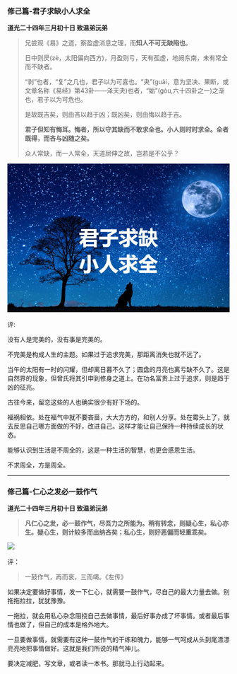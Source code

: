 ### 修己篇-君子求缺小人求全

**道光二十四年三月初十日 致温弟沅弟**

> 兄尝观《易》之道，察盈虚消息之理，而**知人不可无缺陷也**。
>
>日中则昃(zè，太阳偏向西方)，月盈则亏，天有孤虚，地阙东南，未有常全而不缺者。
>
>“剥”也者，“复”之几也，君子以为可喜也。“夬”(guài，意为坚决、果断，或文章名称《易经》第43卦——泽天夬)也者，“姤”(gòu,六十四卦之一)之渐也，君子以为可危也。
>
>是故既吉矣，则由吝以趋于凶；既凶矣，则由悔以趋于吉。
>
>**君子但知有悔耳。悔者，所以守其缺而不敢求全也。小人则时时求全。全者既得，而吝与凶随之矣。**
>
>众人常缺，而一人常全，天道屈伸之故，岂若是不公乎？

![](https://github.com/zhaoshuaiyang/Notes-Family-Letter-Zeng-Guofan/blob/master/images/week05-01.png?raw=true)

评:

没有人是完美的，没有事是完美的。

不完美是构成人生的主题。如果过于追求完美，那距离消失也就不远了。

当午的太阳有一时的闪耀，但却离日暮不久了；圆盘的月亮也离亏缺不久了。这是自然界的现象，但曾氏将其引申到修身之道上。在功名富贵上过于追求，则是趋于凶的征兆。

古往今来，留恋这些的人也确实很少有好下场的。

福祸相依。处在福气中就不要吝啬，大大方方的，和别人分享。处在霉头上了，就去反思自己哪方面做的不好，改进自己。这样才能让自己保持一种持续成长的状态。

能够认识到生活是不周全的，这是一种生活的智慧，也更会感恩生活。

不求周全，方是周全。

------

### 修己篇-仁心之发必一鼓作气

**道光二十四年三月初十日 致温弟沅弟**

> **凡仁心之发，必一鼓作气，尽吾力之所能为。稍有转念，则疑心生，私心亦生。疑心生，则计较多而出纳吝矣；私心生，则好恶偏而轻重乖矣。**

![](https://github.com/zhaoshuaiyang/Notes-Family-Letter-Zeng-Guofan/blob/master/images/week05-02.png?raw=true)


评：

> 一鼓作气，再而衰，三而竭。《左传》

如果决定要做好事情，发一下仁心，就需要一鼓作气，尽自己的最大力量去做。别拖拖拉拉，犹犹豫豫。

一拖拉，就会用私心杂念阻挠自己去做事情，最后好事办成了坏事情。或者最后事情也做了，但自己的成本是格外地大。

一旦要做事情，就需要有这种一鼓作气的干练和魄力，能够一气呵成从头到尾漂漂亮亮地把事情做好。这就是我们所说的精气神儿。

要决定减肥，写文章，或者读一本书。那就马上行动起来。


